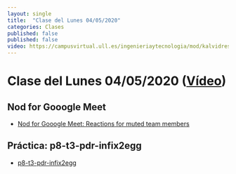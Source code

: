 ```yaml
---
layout: single
title:  "Clase del Lunes 04/05/2020"
categories: Clases
published: false
published: false
video: https://campusvirtual.ull.es/ingenieriaytecnologia/mod/kalvidres/view.php?id=250943
---
```


# Clase del Lunes 04/05/2020  ([Vídeo]({{page.video}}))

## Nod for Gooogle Meet

* [Nod for Gooogle Meet: Reactions for muted team members](https://allthings.how/how-to-send-emoji-reactions-in-google-meet-using-nod-extension/)

## Práctica: p8-t3-pdr-infix2egg

* [p8-t3-pdr-infix2egg]({{site.baseurl}}/tema3-analisis-descendente-predictivo-recursivo/practicas/p8-t3-pdr-infix2egg/)